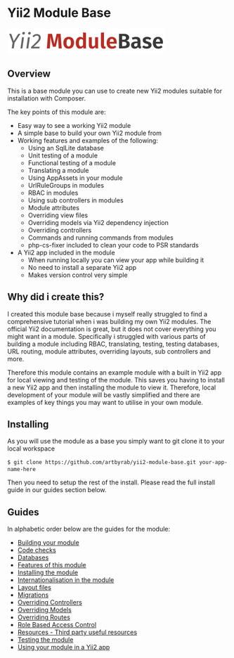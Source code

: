 # Yii2 Module Base

![Image](files/graphics/yii2-module-base-plain-logo-large.png?raw=true)

## Overview

This is a base module you can use to create new Yii2 modules suitable for installation with Composer.

The key points of this module are:

* Easy way to see a working Yii2 module
* A simple base to build your own Yii2 module from
* Working features and examples of the following:
    * Using an SqlLite database
    * Unit testing of a module
    * Functional testing of a module
    * Translating a module
    * Using AppAssets in your module
    * UrlRuleGroups in modules
    * RBAC in modules
    * Using sub controllers in modules
    * Module attributes
    * Overriding view files
    * Overriding models via Yii2 dependency injection
    * Overriding controllers
    * Commands and running commands from modules
    * php-cs-fixer included to clean your code to PSR standards
* A Yii2 app included in the module
    * When running locally you can view your app while building it
    * No need to install a separate Yii2 app
    * Makes version control very simple

## Why did i create this?

I created this module base because i myself really struggled to find a comprehensive tutorial when i was building my own Yii2 modules. The official Yii2 documentation is great, but it does not cover everything you might want in a module. Specifically i struggled with various parts of building a module including RBAC, translating, testing, testing databases, URL routing, module attributes, overriding layouts, sub controllers and more.

Therefore this module contains an example module with a built in Yii2 app for local viewing and testing of the module. This saves you having to install a new Yii2 app and then installing the module to view it. Therefore, local development of your module will be vastly simplified and there are examples of key things you may want to utilise in your own module.

## Installing

As you will use the module as a base you simply want to git clone it to your local workspace

```
$ git clone https://github.com/artbyrab/yii2-module-base.git your-app-name-here
```

Then you need to setup the rest of the install. Please read the full install guide in our guides section below.

## Guides

In alphabetic order below are the guides for the module:

* [Building your module](documents/guides/building-your-module.md)
* [Code checks](documents/guides/code-checks.md)
* [Databases](documents/guides/databases.md)
* [Features of this module](documents/guides/features-of-this-module.md)
* [Installing the module](documents/guides/installing.md)
* [Internationalisation in the module](documents/guides/internationalisation.md)
* [Layout files](documents/guides/layout-files.md)
* [Migrations](documents/guides/migrations.md)
* [Overriding Controllers](documents/guides/overriding-controllers.md)
* [Overriding Models](documents/guides/overriding-models.md)
* [Overriding Routes](documents/guides/overriding-routes.md)
* [Role Based Access Control](documents/guides/rbac.md)
* [Resources - Third party useful resources](documents/guides/resources.md)
* [Testing the module](documents/guides/testing.md)
* [Using your module in a Yii2 app](documents/guides/using-your-module-in-a-yii2-app.md)